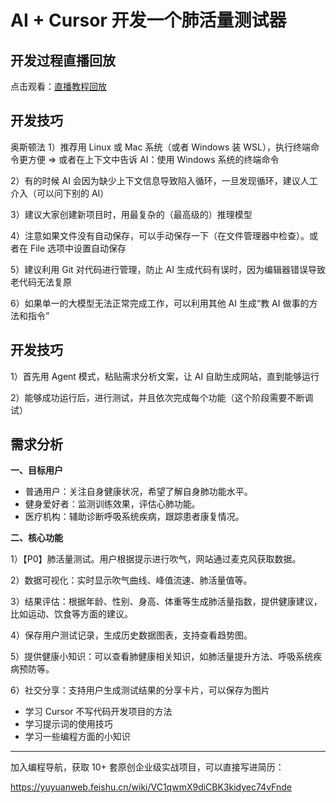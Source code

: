 # AI + Cursor 开发一个肺活量测试器

## 开发过程直播回放

点击观看：[直播教程回放](https://www.codefather.cn/live/1904453120491511810?tab=desc)

## 开发技巧

奥斯顿法
1）推荐用 Linux 或 Mac 系统（或者 Windows 装 WSL），执行终端命令更方便 => 或者在上下文中告诉 AI：使用 Windows 系统的终端命令

2）有的时候 AI 会因为缺少上下文信息导致陷入循环，一旦发现循环，建议人工介入（可以问下别的 AI）

3）建议大家创建新项目时，用最复杂的（最高级的）推理模型

4）注意如果文件没有自动保存，可以手动保存一下（在文件管理器中检查）。或者在 File 选项中设置自动保存

5）建议利用 Git 对代码进行管理，防止 AI 生成代码有误时，因为编辑器错误导致老代码无法复原

6）如果单一的大模型无法正常完成工作，可以利用其他 AI 生成“教 AI 做事的方法和指令”

## 开发技巧

1）首先用 Agent 模式，粘贴需求分析文案，让 AI 自助生成网站，直到能够运行

2）能够成功运行后，进行测试，并且依次完成每个功能（这个阶段需要不断调试）

## 需求分析

**一、目标用户**

- 普通用户：关注自身健康状况，希望了解自身肺功能水平。
- 健身爱好者：监测训练效果，评估心肺功能。
- 医疗机构：辅助诊断呼吸系统疾病，跟踪患者康复情况。

**二、核心功能**

1）【P0】肺活量测试。用户根据提示进行吹气，网站通过麦克风获取数据。

2）数据可视化：实时显示吹气曲线、峰值流速、肺活量值等。

3）结果评估：根据年龄、性别、身高、体重等生成肺活量指数，提供健康建议，比如运动、饮食等方面的建议。

4）保存用户测试记录，生成历史数据图表，支持查看趋势图。

5）提供健康小知识：可以查看肺健康相关知识，如肺活量提升方法、呼吸系统疾病预防等。

6）社交分享：支持用户生成测试结果的分享卡片，可以保存为图片

- 学习 Cursor 不写代码开发项目的方法
- 学习提示词的使用技巧
- 学习一些编程方面的小知识

---

加入编程导航，获取 10+ 套原创企业级实战项目，可以直接写进简历：

https://yuyuanweb.feishu.cn/wiki/VC1qwmX9diCBK3kidyec74vFnde
